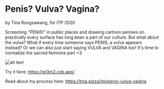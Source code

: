 # Penis? Vulva? Vagina?
by Tina Rungsawang, for ITP 2020

Screaming "PENIS!" in public places and drawing cartoon penises on practically every surface has long been a part of our culture. But what about the vulva? What if every time someone says PENIS, a vulva appears instead? Or we can also just start saying VULVA and VAGINA too! It's time to normalize the sacred feminine part <3

![alt text](https://static1.squarespace.com/static/59eefbef8c56a85dc3905f39/t/5faf39fc44e8212553ee2458/1605319177330/Screen+Shot+2563-11-13+at+20.58.04.png?format=1000w)

Try it here: https://gt3m2.csb.app/

Read about my process here: https://tina.pizza/itp/penis-vulva-vagina

